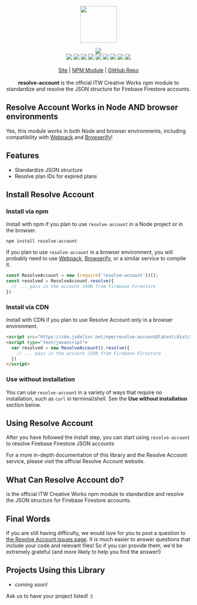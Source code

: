 <p align="center">
  <a href="https://cdn.itwcreativeworks.com/assets/itw-creative-works/images/logo/itw-creative-works-brandmark-black-x.svg">
    <img src="https://cdn.itwcreativeworks.com/assets/itw-creative-works/images/logo/itw-creative-works-brandmark-black-x.svg" width="100px">
  </a>
</p>

<p align="center">
  <img src="https://img.shields.io/github/package-json/v/itw-creative-works/resolve-account.svg">
  <br>
  <img src="https://img.shields.io/librariesio/release/npm/resolve-account.svg">
  <img src="https://img.shields.io/bundlephobia/min/resolve-account.svg">
  <img src="https://img.shields.io/codeclimate/maintainability-percentage/itw-creative-works/resolve-account.svg">
  <img src="https://img.shields.io/npm/dm/resolve-account.svg">
  <img src="https://img.shields.io/node/v/resolve-account.svg">
  <img src="https://img.shields.io/website/https/itwcreativeworks.com.svg">
  <img src="https://img.shields.io/github/license/itw-creative-works/resolve-account.svg">
  <img src="https://img.shields.io/github/contributors/itw-creative-works/resolve-account.svg">
  <img src="https://img.shields.io/github/last-commit/itw-creative-works/resolve-account.svg">
  <br>
  <br>
  <a href="https://itwcreativeworks.com">Site</a> | <a href="https://www.npmjs.com/package/resolve-account">NPM Module</a> | <a href="https://github.com/resolve-account/resolve-account">GitHub Repo</a>
  <br>
  <br>
  <strong>resolve-account</strong> is the official ITW Creative Works npm module to standardize and resolve the JSON structure for Firebase Firestore accounts.
</p>

## Resolve Account Works in Node AND browser environments
Yes, this module works in both Node and browser environments, including compatibility with [Webpack](https://www.npmjs.com/package/webpack) and [Browserify](https://www.npmjs.com/package/browserify)!

## Features
* Standardize JSON structure
* Resolve plan IDs for expired plans

## Install Resolve Account
### Install via npm
Install with npm if you plan to use `resolve-account` in a Node project or in the browser.
```shell
npm install resolve-account
```
If you plan to use `resolve-account` in a browser environment, you will probably need to use [Webpack](https://www.npmjs.com/package/webpack), [Browserify](https://www.npmjs.com/package/browserify), or a similar service to compile it.

```js
const ResolveAccount = new (require('resolve-account'))();
const resolved = ResolveAccount.resolve({
  // ... pass in the account JSON from Firebase Firestore
})
```

### Install via CDN
Install with CDN if you plan to use Resolve Account only in a browser environment.
```html
<script src="https://cdn.jsdelivr.net/npm/resolve-account@latest/dist/index.min.js"></script>
<script type="text/javascript">
  var resolved = new ResolveAccount().resolve({
    // ... pass in the account JSON from Firebase Firestore
  })
</script>
```

### Use without installation
You can use `resolve-account` in a variety of ways that require no installation, such as `curl` in terminal/shell. See the **Use without installation** section below.

## Using Resolve Account
After you have followed the install step, you can start using `resolve-account` to resolve Firebase Firestore JSON accounts

For a more in-depth documentation of this library and the Resolve Account service, please visit the official Resolve Account website.

## What Can Resolve Account do?
is the official ITW Creative Works npm module to standardize and resolve the JSON structure for Firebase Firestore accounts.

## Final Words
If you are still having difficulty, we would love for you to post
a question to [the Resolve Account issues page](https://github.com/resolve-account/resolve-account/issues). It is much easier to answer questions that include your code and relevant files! So if you can provide them, we'd be extremely grateful (and more likely to help you find the answer!)

## Projects Using this Library
* coming soon!

Ask us to have your project listed! :)
